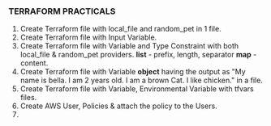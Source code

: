 ### TERRAFORM PRACTICALS
1. Create Terraform file with local_file and random_pet in 1 file.
2. Create Terraform file with Input Variable.
3. Create Terraform file with Variable and Type Constraint with both local_file & random_pet providers.
    **list**    - prefix, length, separator
    **map**     - content.
4. Create Terraform file with Variable **object** having the output as "My name is bella. I am 2 years old. I am a brown Cat. I like chicken." in a file.
5. Create Terraform file with Variable, Environmental Variable with tfvars files.
6. Create AWS User, Policies & attach the policy to the Users.
7. 
